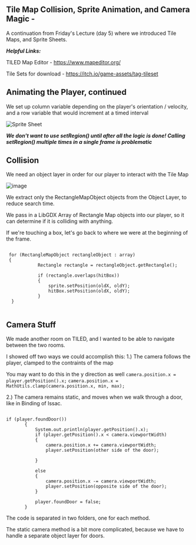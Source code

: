 Tile Map Collision, Sprite Animation, and Camera Magic -
----------------------------------------------------------------

A continuation from Friday's Lecture (day 5) where we introduced Tile Maps, and Sprite Sheets.

***Helpful Links:***

TILED Map Editor - https://www.mapeditor.org/

Tile Sets for download - https://itch.io/game-assets/tag-tileset


Animating the Player, continued
-------------------------------------

We set up column variable depending on the player's orientation / velocity, and a row variable that would increment at a timed interval

![Sprite Sheet](https://user-images.githubusercontent.com/51721851/121941015-c1da0000-cd1c-11eb-9037-de028e9a5b7a.png)


***We don't want to use setRegion() until after all the logic is done! Calling setRegion() multiple times in a single frame is problematic***

Collision
-----------------------------------

We need an object layer in order for our player to interact with the Tile Map

![image](https://user-images.githubusercontent.com/51721851/121941420-4036a200-cd1d-11eb-8553-e4d780d74c8e.png)

We extract only the RectangleMapObject objects from the Object Layer, to reduce search time.


We pass in a LibGDX Array of Rectangle Map objects into our player, so it can determine if it is colliding with anything.

If we're touching a box, let's go back to where we were at the beginning of the frame.

```

 for (RectangleMapObject rectangleObject : array)
 {
            Rectangle rectangle = rectangleObject.getRectangle();

            if (rectangle.overlaps(hitBox))
            {
                sprite.setPosition(oldX, oldY);
                hitBox.setPosition(oldX, oldY);
            }
  }
        
 ```
 
 
 Camera Stuff
 ---------------------------
 We made another room on TILED, and I wanted to be able to navigate between the two rooms.
 
 I showed off two ways we could accomplish this: 
 1.) The camera follows the player, clamped to the contraints of the map
 
 You may want to do this in the y direction as well
 `camera.position.x = player.getPosition().x;`
 `camera.position.x = MathUtils.clamp(camera.position.x, min, max);`
 
 2.) The camera remains static, and moves when we walk through a door, like in Binding of Issac.
 
 ```
 
 if (player.foundDoor())
		{
			System.out.println(player.getPosition().x);
			if (player.getPosition().x < camera.viewportWidth)
			{
				camera.position.x += camera.viewportWidth;
				player.setPosition(other side of the door);

			}

			else
			{
				camera.position.x -= camera.viewportWidth;
				player.setPosition(opposite side of the door);
			}

			player.foundDoor = false;
		}
  ```

The code is separated in two folders, one for each method.

The static camera method is a bit more complicated, because we have to handle a separate object layer for doors.






